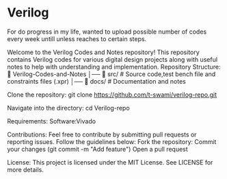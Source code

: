 # Verilog
For do progress in my life, wanted to upload possible number of codes every week untill unless reaches to certain steps.

Welcome to the Verilog Codes and Notes repository!
This repository contains Verilog codes for various digital design projects along with useful notes to help with understanding and implementation.
Repository Structure:
📂 Verilog-Codes-and-Notes
│── 📁 src/                # Source code,test bench file and constraints files (.xpr)
│── 📁 docs/               # Documentation and notes

Clone the repository:
git clone https://github.com/t-swami/verilog-repo.git

Navigate into the directory:
cd Verilog-repo

Requirements:
Software:Vivado

Contributions:
Feel free to contribute by submitting pull requests or reporting issues. Follow the guidelines below:
Fork the repository:
Commit your changes (git commit -m "Add feature")
Open a pull request

License:
This project is licensed under the MIT License. See LICENSE for more details.
